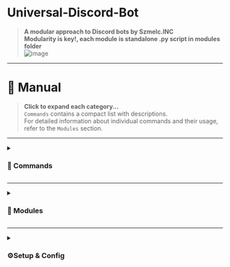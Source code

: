 
# **Universal-Discord-Bot**  
> **A modular approach to Discord bots by Szmelc.INC** \
> **Modularity is key!, each module is standalone .py script in modules folder**  \
![image](https://github.com/user-attachments/assets/7f3494c0-581f-4398-b53a-11fce9e5695e)

---

# 📖 **Manual**  
> **Click to expand each category...**  
> `Commands` contains a compact list with descriptions.  
> For detailed information about individual commands and their usage, refer to the `Modules` section.

---

<details>
<summary><h3>📜 Commands</h3></summary>

#### **ADMIN COMMANDS**
```
shell        - Access server's shell (Poorman's terminal over Discord)
upload       - Upload local file from server to Discord
dm           - Send direct message from bot to specified user
listroles    - List all roles specified user has
addrole      - Add a role to user
removerole   - Remove role from user
```

#### **USER COMMANDS**
```
yt           - Search for a video on YouTube
mp3          - Convert YT URL to mp3
mp4          - Convert YT URL to mp4
cmd          - Same as `shell` but very restricted
joke         - Tell joke (Polish jokes from sadistic.pl)
bomba        - Tell Kapitan Bomba quote
boner        - Tell Bogdan Boner quote
crypto       - Fetch recent cryptocurrency prices
losowe       - Fetch random meme from jbzd.com.pl/losowe
game         - Start Tictactoe game between two users
```

#### **MISC**
```
textemoji    - Print some random text emojis
coinflip     - Flip a coin
diceroll     - Roll a dice (either D6 or D20)
randomstring - Generate random string of characters
```

#### **NSFW**
```
cycki        - Fetch random NSFW picture from zmarsa.pl
furry        - Fetch some furry arts
```

</details>

---

<details>
<summary><h3>🧩 Modules</h3></summary>

#### **Commands by Module:**

> `shell.py`
```bash
shell <COMMAND>
```

> `cmd.py`
```bash
cmd <[figlet/toilet/cowsay/fortune/uptime]>
```

> `yt.py`
```bash
yt "search query"
```

> `dlp.py`
```bash
mp3 <URL>
mp4 <URL>
```

> `file_upload.py`
```bash
upload #channel /path/to/file
```

> `dm.py`
```bash
dm @user <Message>
```

> `tictactoe.py`
```bash
game @user1 @user2
```

> `role_manager.py`
```bash
listroles @user
addrole @user @role
removerole @user @role
```

> `rng.py`
```bash
coinflip
diceroll [6/20]
randomstring [Length]
```

> `losowe.py`
```bash
losowe
```

> `jokes.py`
```bash
joke
```

> `furry.py`
```bash
furry <search query>
```

> `emote.py`
```bash
textemoji
```

> `cycki.py`
```bash
cycki
```

> `crypto.py`
```bash
crypto
crypto <SYMBOL>
```

> `bomba.py`
```bash
bomba
```

> `boner.py`
```bash
boner
```

</details>

---

<details>
<summary><h3>⚙️Setup & Config</h3></summary>

# Installation & Setup
> **Download source code with:**
```bash
git clone https://github.com/Szmelc-INC/Universal-Discord-Bot
cd Universal-Discord-Bot
```
> **Install dependencies with:**
```bash
python3 -m pip install -r requirements.txt
```
> **Now set your details like token, in `config.json`, when done, start the bot with:**
```bash
# CLI Interface
python3 main.py

# Directly
python3 main.py <bot_name>

# In Background (Bash)
nohup python3 main.py <bot_name> &
```

### Config.json
> Configure multiple bots by specifying:  
> preferred name, token, prefix, path to modules, and optionally either white or blacklisted modules for each bot. \
> <bot_name> parameter is just for you to tell script which one you mean, tho try to avoid very special characters and spaces, \
> If bot name has spaces, add `""` around name while running start commands.
```json
{
  "<bot_name>": {
    "token": "TOKEN",
    "command_prefix": "!",
    "modules_folder": "modules",
    "enabled_modules": [],
    "disabled_modules": []
  },
  "Universal Bot": {
    "token": "TOKEN",
    "command_prefix": "/",
    "modules_folder": "/path/to/modules",
    "enabled_modules": [],
    "disabled_modules": ["examplemodule"]
  }
}
```

</details>

